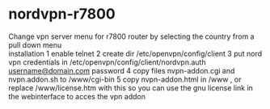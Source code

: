 # nordvpn-r7800
Change vpn server menu for r7800 router by selecting the country from a pull down menu <br>
installation
1 enable telnet
2 create dir /etc/openvpn/config/client
3 put nord vpn credentials in /etc/openvpn/config/client/nordvpn.auth
username@domain.com
password
4 copy files nvpn-addon.cgi and nvpn.addon.sh to /www/cgi-bin
5 copy nvpn-addon.html in /www , or replace /www/license.htm with this so you can use
the gnu license link in the webinterface to acces the vpn addon
